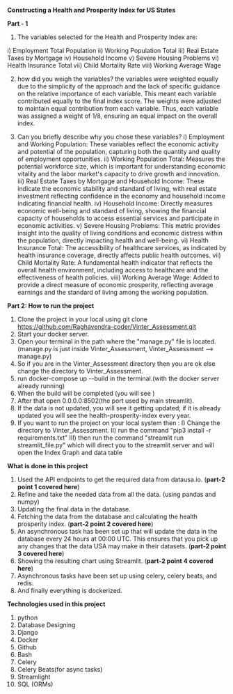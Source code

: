 **Constructing a Health and Prosperity Index for US States**

**Part - 1**
1. The variables selected for the Health and Prosperity Index are:

  i) Employment Total Population
  ii) Working Population Total
  iii) Real Estate Taxes by Mortgage
  iv) Household Income
  v) Severe Housing Problems
  vi) Health Insurance Total
  vii) Child Mortality Rate
  viii) Working Average Wage

2. how did you weigh the variables?
   the variables were weighted equally due to the simplicity of the approach
   and the lack of specific guidance on the relative importance of each variable.
   This meant each variable contributed equally to the final index score. 
   The weights were adjusted to maintain equal contribution from each variable.
   Thus, each variable was assigned a weight of 1/8, ensuring an equal impact on the overall index.

3. Can you briefly describe why you chose these variables?
  i) Employment and Working Population: These variables reflect the economic activity and potential of the population, capturing both the quantity and quality of employment opportunities.
  ii) Working Population Total: Measures the potential workforce size, which is important for understanding economic vitality and the labor market's capacity to drive growth and innovation.
  iii) Real Estate Taxes by Mortgage and Household Income: These indicate the economic stability and standard of living, with real estate investment reflecting confidence in the economy and household income indicating financial health.
  iv) Household Income: Directly measures economic well-being and standard of living, showing the financial capacity of households to access essential services and participate in economic activities.
  v) Severe Housing Problems: This metric provides insight into the quality of living conditions and economic distress within the population, directly impacting health and well-being.
  vi) Health Insurance Total: The accessibility of healthcare services, as indicated by health insurance coverage, directly affects public health outcomes.
  vii) Child Mortality Rate: A fundamental health indicator that reflects the overall health environment, including access to healthcare and the effectiveness of health policies.
  viii) Working Average Wage: Added to provide a direct measure of economic prosperity, reflecting average earnings and the standard of living among the working population.



**Part 2: How to run the project**
1. Clone the project in your local using git clone https://github.com/Raghavendra-coder/Vinter_Assessment.git
2. Start your docker server.
3. Open your terminal in the path where the "manage.py" file is located. (manage.py is just inside Vinter_Assessment, Vinter_Assessment --> manage.py)
4. So if you are in the Vinter_Assessment directory then you are ok else change the directory to Vinter_Assessment.
5. run docker-compose up --build in the terminal.(with the docker server already running)
6. When the build will be completed (you will see )
7. After that open 0.0.0.0:8502(the port used by main streamlit).
8. If the data is not updated, you will see it getting updated; if it is already updated you will see the health-prosperity-index every year.
9. If you want to run the project on your local system then : 
  I) Change the directory to Vinter_Assessment.
  II) run the command "pip3 install -r requirements.txt"
  III) then run the command "streamlit run streamlit_file.py" which will direct you to the streamlit server and will open the Index Graph and data table



**What is done in this project**
1. Used the API endpoints to get the required data from datausa.io. (**part-2 point 1 covered here**)
2. Refine and take the needed data from all the data. (using pandas and numpy)
3. Updating the final data in the database.
4. Fetching the data from the database and calculating the health prosperity index. (**part-2 point 2 covered here**)
5. An asynchronous task has been set up that will update the data in the database every 24 hours at 00:00 UTC. This ensures that you pick up any changes that the data 
USA may make in their datasets. (**part-2 point 3 covered here**)
6. Showing the resulting chart using Streamlit. (**part-2 point 4 covered here**)
7. Asynchronous tasks have been set up using celery, celery beats, and redis.
8. And finally everything is dockerized.



**Technologies used in this project**
1. python
2. Database Designing
3. Django
4. Docker
5. Github
6. Bash
7. Celery
8. Celery Beats(for async tasks)
9. Streamlight
10. SQL (ORMs)

